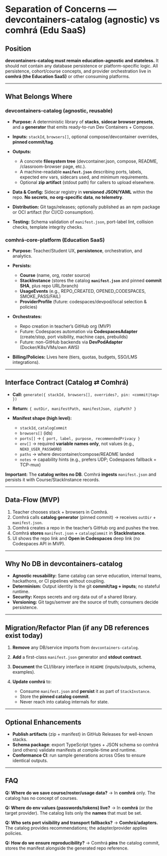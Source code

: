 # Separation of Concerns — devcontainers-catalog (agnostic) vs comhrá (Edu SaaS)

## Position

**devcontainers-catalog must remain education-agnostic and stateless.** It should not contain any database persistence or platform-specific logic. All persistence, cohort/course concepts, and provider orchestration live in **comhrá (the Education SaaS)** or other consuming platforms.

---

## What Belongs Where

### devcontainers-catalog (agnostic, reusable)

* **Purpose:** A deterministic library of **stacks**, **sidecar browser presets**, and a **generator** that emits ready-to-run Dev Containers + Compose.
* **Inputs:** `stackId`, `browsers[]`, optional compose/devcontainer overrides, **pinned commit/tag**.
* **Outputs:**

  * A concrete **filesystem tree** (devcontainer.json, compose, README, /classroom-browser page, etc.).
  * A machine-readable **`manifest.json`** describing ports, labels, expected env vars, sidecars used, and minimum requirements.
  * Optional **zip artifact** (stdout path) for callers to upload elsewhere.
* **Data & Config:** Sidecar registry in **versioned JSON/YAML** within the repo. **No secrets**, **no org-specific data**, **no telemetry**.
* **Distribution:** Git tags/releases; optionally published as an npm package or OCI artifact (for CI/CD consumption).
* **Testing:** Schema validation of `manifest.json`, port-label lint, collision checks, template integrity checks.

### comhrá-core-platform (Education SaaS)

* **Purpose:** Teacher/Student UX, **persistence**, orchestration, and analytics.
* **Persists:**

  * **Course** (name, org, roster source)
  * **StackInstance** (stores the catalog **`manifest.json`** and pinned **commit SHA**, plus repo URL/branch)
  * **UsageEvents** (e.g., REPO_CREATED, OPENED_CODESPACES, SMOKE_PASS/FAIL)
  * **ProviderProfile** (future: codespaces/devpod/local selection & policies)
* **Orchestrates:**

  * Repo creation in teacher’s GitHub org (MVP)
  * Future: Codespaces automation via **CodespacesAdapter** (create/stop, port visibility, machine caps, prebuilds)
  * Future: non-GitHub backends via **DevPodAdapter** (Docker/K8s/VMs/own AWS)
* **Billing/Policies:** Lives here (tiers, quotas, budgets, SSO/LMS integrations).

---

## Interface Contract (Catalog ⇄ Comhrá)

* **Call:** `generate({ stackId, browsers[], overrides?, pin: <commit|tag> })`
* **Return:** `{ outDir, manifestPath, manifestJson, zipPath? }`
* **Manifest shape (high level):**

  * `stackId`, `catalogCommit`
  * `browsers[]` (ids)
  * `ports[]` → `{ port, label, purpose, recommendedPrivacy }`
  * `env[]` → required **variable names only**, not values (e.g., `NEKO_USER_PASSWORD`)
  * `paths` → where devcontainer/compose/README landed
  * `notes` → capability hints (e.g., prefers UDP; Codespaces fallback = TCP-mux)

**Important:** The **catalog writes no DB**. Comhrá **ingests** `manifest.json` and persists it with Course/StackInstance records.

---

## Data-Flow (MVP)

1. Teacher chooses stack + browsers in Comhrá.
2. Comhrá calls **catalog generator** (pinned commit) → receives `outDir` + `manifest.json`.
3. Comhrá creates a repo in the teacher’s GitHub org and pushes the tree.
4. Comhrá **stores** `manifest.json` + `catalogCommit` in **StackInstance**.
5. UI shows the repo link and **Open in Codespaces** deep link (no Codespaces API in MVP).

---

## Why No DB in devcontainers-catalog

* **Agnostic reusability:** Same catalog can serve education, internal teams, hackathons, or CI pipelines without coupling.
* **Determinism:** Output identity is the git **commit/tag + inputs**; no stateful runtime.
* **Security:** Keeps secrets and org data out of a shared library.
* **Versioning:** Git tags/semver are the source of truth; consumers decide persistence.

---

## Migration/Refactor Plan (if any DB references exist today)

1. **Remove** any DB/service imports from `devcontainers-catalog`.
2. **Add** a first-class `manifest.json` generator and **stdout contract**.
3. **Document** the CLI/library interface in `README` (inputs/outputs, schema, examples).
4. **Update comhrá** to:

   * Consume `manifest.json` and **persist** it as part of `StackInstance`.
   * Store the **pinned catalog commit**.
   * Never reach into catalog internals for state.

---

## Optional Enhancements

* **Publish artifacts** (zip + manifest) in GitHub Releases for well-known stacks.
* **Schema package**: export TypeScript types + JSON schema so comhrá (and others) validate manifests at compile-time and runtime.
* **Conformance CI**: run sample generations across OSes to ensure identical outputs.

---

## FAQ

**Q: Where do we save course/roster/usage data?**
→ In **comhrá** only. The catalog has no concept of courses.

**Q: Where do env values (passwords/tokens) live?**
→ In **comhrá** (or the target provider). The catalog lists only the **names** that must be set.

**Q: Who sets port visibility and transport fallbacks?**
→ **Comhrá/adapters.** The catalog provides recommendations; the adapter/provider applies policies.

**Q: How do we ensure reproducibility?**
→ Comhrá **pins** the catalog commit, stores the manifest alongside the generated repo reference.
